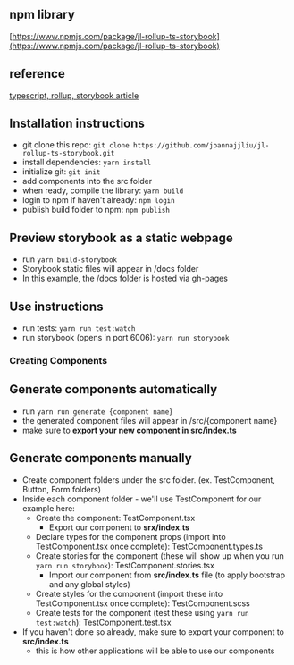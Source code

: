 ## npm library

[https://www.npmjs.com/package/jl-rollup-ts-storybook](https://www.npmjs.com/package/jl-rollup-ts-storybook)

## reference

[typescript, rollup, storybook article](https://blog.harveydelaney.com/creating-your-own-react-component-library/)

## Installation instructions

- git clone this repo: `git clone https://github.com/joannajjliu/jl-rollup-ts-storybook.git`
- install dependencies: `yarn install`
- initialize git: `git init`
- add components into the src folder
- when ready, compile the library: `yarn build`
- login to npm if haven't already: `npm login`
- publish build folder to npm: `npm publish`

## Preview storybook as a static webpage

- run `yarn build-storybook`
- Storybook static files will appear in /docs folder
- In this example, the /docs folder is hosted via gh-pages

## Use instructions

- run tests: `yarn run test:watch`
- run storybook (opens in port 6006): `yarn run storybook`

### Creating Components

## Generate components automatically

- run `yarn run generate {component name}`
- the generated component files will appear in /src/{component name}
- make sure to **export your new component in src/index.ts**

## Generate components manually

- Create component folders under the src folder. (ex. TestComponent, Button, Form folders)
- Inside each component folder - we'll use TestComponent for our example here:
  - Create the component: TestComponent.tsx
    - Export our component to **srx/index.ts**
  - Declare types for the component props (import into TestComponent.tsx once complete): TestComponent.types.ts
  - Create stories for the component (these will show up when you run `yarn run storybook`): TestComponent.stories.tsx
    - Import our component from **src/index.ts** file (to apply bootstrap and any global styles)
  - Create styles for the component (import these into TestComponent.tsx once complete): TestComponent.scss
  - Create tests for the component (test these using `yarn run test:watch`): TestComponent.test.tsx
- If you haven't done so already, make sure to export your component to **src/index.ts**
  - this is how other applications will be able to use our components

